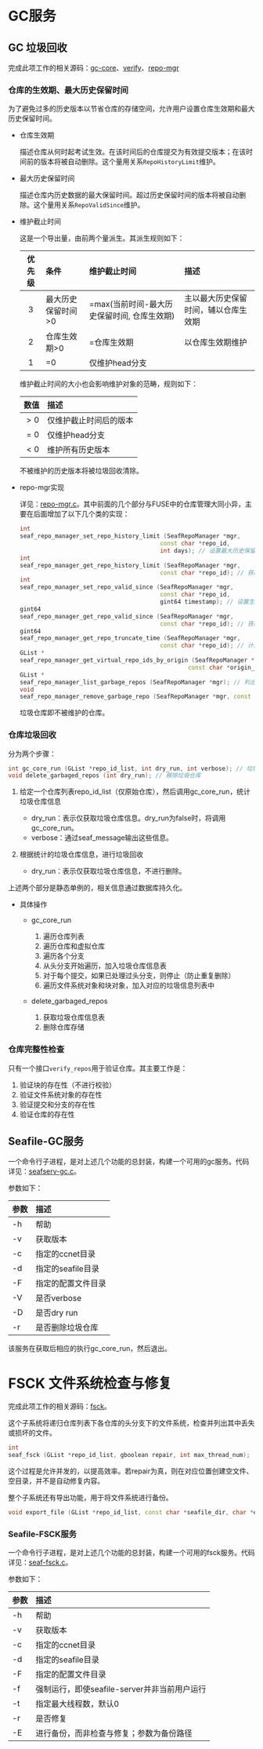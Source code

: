 # GC服务

## GC 垃圾回收

完成此项工作的相关源码：[gc-core](https://github.com/poi0qwe/seafile-server-learn/blob/main/server/gc/gc-core.c)、[verify](https://github.com/poi0qwe/seafile-server-learn/blob/main/server/gc/verify.c)、[repo-mgr](https://github.com/poi0qwe/seafile-server-learn/blob/main/server/gc/repo-mgr.c)

### 仓库的生效期、最大历史保留时间 

为了避免过多的历史版本以节省仓库的存储空间，允许用户设置仓库生效期和最大历史保留时间。

- 仓库生效期

    描述仓库从何时起考试生效。在该时间后的仓库提交为有效提交版本；在该时间前的版本将被自动删除。这个量用关系`RepoHistoryLimit`维护。

- 最大历史保留时间

    描述仓库内历史数据的最大保留时间。超过历史保留时间的版本将被自动删除。这个量用关系`RepoValidSince`维护。

- 维护截止时间

    这是一个导出量，由前两个量派生。其派生规则如下：

    |优先级|条件|维护截止时间|描述|
    |:-:|:-|:-|:-|
    |3|最大历史保留时间>0|=max(当前时间-最大历史保留时间, 仓库生效期)|主以最大历史保留时间，辅以仓库生效期|
    |2|仓库生效期>0|=仓库生效期|以仓库生效期维护|
    |1|=0|仅维护head分支|

    维护截止时间的大小也会影响维护对象的范畴，规则如下：

    |数值|描述|
    |:-|:-|
    |$>0$|仅维护截止时间后的版本|
    |$=0$|仅维护head分支|
    |$<0$|维护所有历史版本|

    不被维护的历史版本将被垃圾回收清除。

- repo-mgr实现

    详见：[repo-mgr.c](https://github.com/poi0qwe/seafile-server-learn/blob/main/server/gc/repo-mgr.c)。其中前面的几个部分与FUSE中的仓库管理大同小异，主要在后面增加了以下几个类的实现：

    ```cpp
    int
    seaf_repo_manager_set_repo_history_limit (SeafRepoManager *mgr,
                                            const char *repo_id,
                                            int days); // 设置最大历史保留时间
    int
    seaf_repo_manager_get_repo_history_limit (SeafRepoManager *mgr,
                                            const char *repo_id); // 获取最大历史保留时间
    int
    seaf_repo_manager_set_repo_valid_since (SeafRepoManager *mgr,
                                            const char *repo_id,
                                            gint64 timestamp); // 设置生效日期
    gint64
    seaf_repo_manager_get_repo_valid_since (SeafRepoManager *mgr,
                                            const char *repo_id); // 获取生效日期
    gint64
    seaf_repo_manager_get_repo_truncate_time (SeafRepoManager *mgr,
                                            const char *repo_id); // 计算截止时间
    GList *
    seaf_repo_manager_get_virtual_repo_ids_by_origin (SeafRepoManager *mgr,
                                                    const char *origin_repo); // 根据原始仓库，获取所有虚拟仓库
    GList *
    seaf_repo_manager_list_garbage_repos (SeafRepoManager *mgr); // 列出所有垃圾仓库
    void
    seaf_repo_manager_remove_garbage_repo (SeafRepoManager *mgr, const char *repo_id); // 移除垃圾仓库
    ```

    垃圾仓库即不被维护的仓库。

### 仓库垃圾回收

分为两个步骤：

```cpp
int gc_core_run (GList *repo_id_list, int dry_run, int verbose); // 垃圾仓库回收
void delete_garbaged_repos (int dry_run); // 移除垃圾仓库
```

1. 给定一个仓库列表repo_id_list（仅原始仓库），然后调用gc_core_run，统计垃圾仓库信息

    - dry_run：表示仅获取垃圾仓库信息。dry_run为false时，将调用gc_core_run。
    - verbose：通过seaf_message输出这些信息。

2. 根据统计的垃圾仓库信息，进行垃圾回收

    - dry_run：表示仅获取垃圾仓库信息，不进行删除。

上述两个部分是静态单例的，相关信息通过数据库持久化。

- 具体操作

    - gc_core_run
        
        1. 遍历仓库列表
        2. 遍历仓库和虚拟仓库
        3. 遍历各个分支
        4. 从头分支开始遍历，加入垃圾仓库信息表
        5. 对于每个提交，如果已处理过头分支，则停止（防止重复删除）
        6. 遍历文件系统对象和块对象，加入对应的垃圾信息列表中

    - delete_garbaged_repos

        1. 获取垃圾仓库信息表
        2. 删除仓库存储


### 仓库完整性检查

只有一个接口`verify_repos`用于验证仓库。其主要工作是：

1. 验证块的存在性（不进行校验）
2. 验证文件系统对象的存在性
3. 验证提交和分支的存在性
4. 验证仓库的存在性

## Seafile-GC服务

一个命令行子进程，是对上述几个功能的总封装，构建一个可用的gc服务。代码详见：[seafserv-gc.c](https://github.com/poi0qwe/seafile-server-learn/blob/main/server/gc/seafserv-gc.c)。

参数如下：

|参数|描述|
|:-|:-|
|-h|帮助|
|-v|获取版本|
|-c|指定的ccnet目录|
|-d|指定的seafile目录|
|-F|指定的配置文件目录|
|-V|是否verbose|
|-D|是否dry run|
|-r|是否删除垃圾仓库|

该服务在获取后相应的执行gc_core_run，然后退出。

# FSCK 文件系统检查与修复

完成此项工作的相关源码：[fsck](https://github.com/poi0qwe/seafile-server-learn/blob/main/server/gc/fsck.c)。

这个子系统将递归仓库列表下各仓库的头分支下的文件系统，检查并列出其中丢失或损坏的文件。

```cpp
int
seaf_fsck (GList *repo_id_list, gboolean repair, int max_thread_num);
```

这个过程是允许并发的，以提高效率。若repair为真，则在对应位置创建空文件、空目录，并不是自动修复内容。

整个子系统还有导出功能，用于将文件系统进行备份。

```cpp
void export_file (GList *repo_id_list, const char *seafile_dir, char *export_path);
```

### Seafile-FSCK服务

一个命令行子进程，是对上述几个功能的总封装，构建一个可用的fsck服务。代码详见：[seaf-fsck.c](https://github.com/poi0qwe/seafile-server-learn/blob/main/server/gc/seaf-fsck.c)。

参数如下：

|参数|描述|
|:-|:-|
|-h|帮助|
|-v|获取版本|
|-c|指定的ccnet目录|
|-d|指定的seafile目录|
|-F|指定的配置文件目录|
|-f|强制运行，即使seafile-server并非当前用户运行|
|-t|指定最大线程数，默认0|
|-r|是否修复|
|-E|进行备份，而非检查与修复；参数为备份路径|